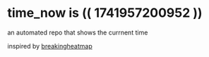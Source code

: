 # time_now is (( 1741957200952 ))

an automated repo that shows the currnent time

inspired by [breakingheatmap](https://github.com/breakingheatmap/breakingheatmap)